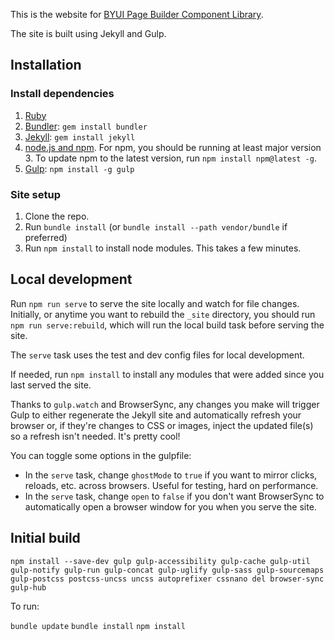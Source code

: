 This is the website for [BYUI Page Builder Component Library](https://www.byui.edu/page-builder/web-editing-tutorials/component-library).

The site is built using Jekyll and Gulp.

## Installation

### Install dependencies

1. [Ruby](https://www.ruby-lang.org/en/documentation/installation/ "Download Ruby")
1. [Bundler](http://bundler.io): `gem install bundler`
2. [Jekyll](http://jekyllrb.com/docs/installation/): `gem install jekyll`
3. [node.js and npm](https://docs.npmjs.com/getting-started/installing-node). For npm, you should be running at least major version 3. To update npm to the latest version, run `npm install npm@latest -g`.
4. [Gulp](https://github.com/gulpjs/gulp): `npm install -g gulp`

### Site setup

1. Clone the repo.
3. Run `bundle install` (or `bundle install --path vendor/bundle` if preferred)
4. Run `npm install` to install node modules. This takes a few minutes.

## Local development

Run `npm run serve` to serve the site locally and watch for file
changes. Initially, or anytime you want to rebuild the `_site` directory, you
should run `npm run serve:rebuild`, which will run the local build task before
serving the site.

The `serve` task uses the test and dev config files for local development.

If needed, run `npm install` to install any modules that were added since you
last served the site.

Thanks to `gulp.watch` and BrowserSync, any changes you make will trigger Gulp
to either regenerate the Jekyll site and automatically refresh your browser or,
if they're changes to CSS or images, inject the updated file(s) so a refresh
isn't needed. It's pretty cool!

You can toggle some options in the gulpfile:

- In the `serve` task, change `ghostMode` to `true` if you want to mirror clicks,
reloads, etc. across browsers. Useful for testing, hard on performance.
- In the `serve` task, change `open` to `false` if you don't want BrowserSync to
automatically open a browser window for you when you serve the site.

## Initial build

`npm install --save-dev gulp gulp-accessibility gulp-cache gulp-util gulp-notify gulp-run gulp-concat gulp-uglify gulp-sass gulp-sourcemaps gulp-postcss postcss-uncss uncss autoprefixer cssnano del browser-sync gulp-hub`

To run:

`bundle update`
`bundle install`
`npm install`